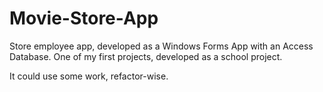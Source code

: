 # Movie-Store-App
Store employee app, developed as a Windows Forms App with an Access Database.
One of my first projects, developed as a school project.

It could use some work, refactor-wise.
